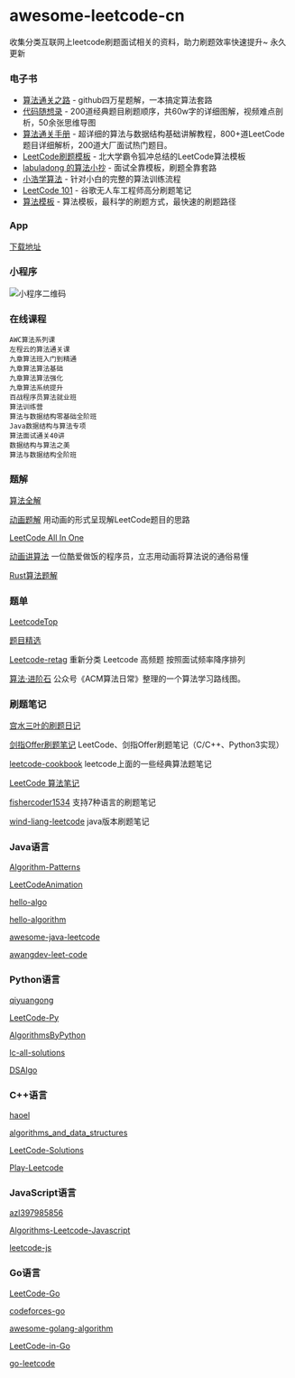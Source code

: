 # awesome-leetcode-cn

收集分类互联网上leetcode刷题面试相关的资料，助力刷题效率快速提升~ 永久更新

### 电子书
- [算法通关之路](https://github.com/azl397985856/leetcode) - github四万星题解，一本搞定算法套路
- [代码随想录](https://github.com/youngyangyang04/leetcode-master) - 200道经典题目刷题顺序，共60w字的详细图解，视频难点剖析，50余张思维导图
- [算法通关手册](https://github.com/itcharge/LeetCode-Py) - 超详细的算法与数据结构基础讲解教程，800+道LeetCode 题目详细解析，200道大厂面试热门题目。
- [LeetCode刷题模板](https://github.com/ninechapter-algorithm/leetcode-linghu-templete) - 北大学霸令狐冲总结的LeetCode算法模板
- [labuladong 的算法小抄](https://github.com/labuladong/fucking-algorithm) - 面试全靠模板，刷题全靠套路
- [小浩学算法](https://github.com/geekxh/hello-algorithm) - 针对小白的完整的算法训练流程
- [LeetCode 101](https://github.com/changgyhub/leetcode_101) - 谷歌无人车工程师高分刷题笔记
- [算法模板](https://github.com/greyireland/algorithm-pattern) - 算法模板，最科学的刷题方式，最快速的刷题路径


### App 
[下载地址](https://leetcode.cn/app/)


### 小程序
![小程序二维码](https://zdsfiles.oss-cn-beijing.aliyuncs.com/%E6%89%AB%E7%A0%81_%E6%90%9C%E7%B4%A2%E8%81%94%E5%90%88%E4%BC%A0%E6%92%AD%E6%A0%B7%E5%BC%8F-%E6%A0%87%E5%87%86%E8%89%B2%E7%89%881.png)

### 在线课程
    AWC算法系列课
    左程云的算法通关课
    九章算法班入门到精通
    九章算法算法基础
    九章算法算法强化
    九章算法系统提升
    百战程序员算法就业班
    算法训练营
    算法与数据结构零基础全阶班
    Java数据结构与算法专项
    算法面试通关40讲
    数据结构与算法之美
    算法与数据结构全阶班


### 题解
[算法全解](https://github.com/doocs/leetcode)

[动画题解](https://github.com/MisterBooo/LeetCodeAnimation) 用动画的形式呈现解LeetCode题目的思路

[LeetCode All In One](https://github.com/grandyang/leetcode) 

[动画讲算法](https://github.com/chefyuan/algorithm-base) 一位酷爱做饭的程序员，立志用动画将算法说的通俗易懂

[Rust算法题解](https://github.com/rustcn-org/rust-algos)


### 题单
[LeetcodeTop](https://github.com/afatcoder/LeetcodeTop)

[题目精选](https://github.com/yuanguangxin/LeetCode)

[Leetcode-retag](https://github.com/resumejob/Leetcode-retag) 重新分类 Leetcode 高频题 按照面试频率降序排列

[算法·进阶石](https://github.com/acm-clan/algorithm-stone) 公众号《ACM算法日常》整理的一个算法学习路线图。


### 刷题笔记
[宫水三叶的刷题日记](https://github.com/SharingSource/LogicStack-LeetCode)

[剑指Offer刷题笔记](https://github.com/Jack-Cherish/LeetCode) LeetCode、剑指Offer刷题笔记（C/C++、Python3实现）

[leetcode-cookbook](https://github.com/gaowenxin95/leetcode-cookbook) leetcode上面的一些经典算法题笔记

[LeetCode 算法笔记](https://github.com/datawhalechina/leetcode-notes)

[fishercoder1534](https://github.com/fishercoder1534/Leetcode) 支持7种语言的刷题笔记

[wind-liang-leetcode](https://github.com/wind-liang/leetcode/) java版本刷题笔记


### Java语言
[Algorithm-Patterns](https://github.com/zdong1995/Algorithm-Patterns)

[LeetCodeAnimation](https://github.com/MisterBooo/LeetCodeAnimation)

[hello-algo](https://github.com/krahets/hello-algo)

[hello-algorithm](https://github.com/geekxh/hello-algorithm)

[awesome-java-leetcode](https://github.com/Blankj/awesome-java-leetcode)

[awangdev-leet-code](https://github.com/awangdev/leet-code)


### Python语言
[qiyuangong](https://github.com/qiyuangong/leetcode)

[LeetCode-Py](https://github.com/itcharge/LeetCode-Py)

[AlgorithmsByPython](https://github.com/Jack-Lee-Hiter/AlgorithmsByPython)

[lc-all-solutions](https://github.com/csujedihy/lc-all-solutions)

[DSAlgo](https://github.com/SamirPaulb/DSAlgo)


### C++语言
[haoel](https://github.com/haoel/leetcode)

[algorithms_and_data_structures](https://github.com/mandliya/algorithms_and_data_structures)

[LeetCode-Solutions](https://github.com/kamyu104/LeetCode-Solutions)

[Play-Leetcode](https://github.com/liuyubobobo/Play-Leetcode)


### JavaScript语言
[azl397985856](https://github.com/azl397985856/leetcode)

[Algorithms-Leetcode-Javascript](https://github.com/ignacio-chiazzo/Algorithms-Leetcode-Javascript)

[leetcode-js](https://github.com/everthis/leetcode-js)


### Go语言
[LeetCode-Go](https://github.com/halfrost/LeetCode-Go)

[codeforces-go](https://github.com/EndlessCheng/codeforces-go)

[awesome-golang-algorithm](https://github.com/6boris/awesome-golang-algorithm)

[LeetCode-in-Go](https://github.com/aQuaYi/LeetCode-in-Go)

[go-leetcode](https://github.com/austingebauer/go-leetcode)




